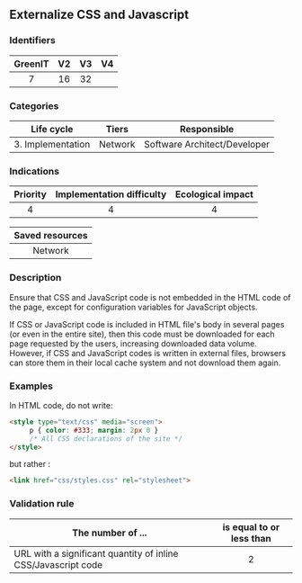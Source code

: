 ## Externalize CSS and Javascript

### Identifiers

| GreenIT |  V2  |  V3  |  V4  |
|:-------:|:----:|:----:|:----:|
|  7    | 16  | 32  |      |

### Categories

| Life cycle |  Tiers  |  Responsible  |
|:---------:|:----:|:----:|
| 3. Implementation | Network | Software Architect/Developer |

### Indications

| Priority |      Implementation difficulty       |  Ecological impact    |
|:-------------------:|:-------------------------:|:---------------------:|
| 4 | 4 | 4 |

|Saved resources                                    |
|:----------------------------------------------------------:|
|  Network  |

### Description

Ensure that CSS and JavaScript code is not embedded in the HTML code of the page, except for configuration variables for JavaScript objects.

If CSS or JavaScript code is included in HTML file's body in several pages (or even in the entire site), then this code must be downloaded for each page requested by the users, increasing downloaded data volume. However, if CSS and JavaScript codes is written in external files, browsers can store them in their local cache system and not download them again.


### Examples
In HTML code, do not write:
```html
<style type="text/css" media="screen">
     p { color: #333; margin: 2px 0 }
     /* All CSS declarations of the site */
</style>
```

but rather :
```html
<link href="css/styles.css" rel="stylesheet">
```



### Validation rule

| The number of ...                                               | is equal to or less than | 
|-----------------------------------------------------------------|:------------------------:|
| URL with a significant quantity of inline CSS/Javascript code   |            2             |
